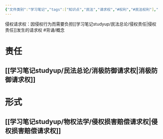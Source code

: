 ```yaml
---
{"文件类别":"学习笔记","tags":["知识点","民法","请求权","#权利","#民法权利"],"dg-publish":true,"permalink":"/学习笔记studyup/民法总论/侵权请求权/","dgPassFrontmatter":true,"created":"2024-10-26T20:07:56.918+08:00","updated":"2024-11-22T21:07:52.719+08:00"}
---
```


侵权请求权：因侵权行为而需要负担[[学习笔记studyup/民法总论/侵权责任\|侵权责任]]发生的请求权 #背诵/概念 
# 责任
## [[学习笔记studyup/民法总论/消极防御请求权\|消极防御请求权]]
# 形式
## [[学习笔记studyup/物权法学/侵权损害赔偿请求权\|侵权损害赔偿请求权]]